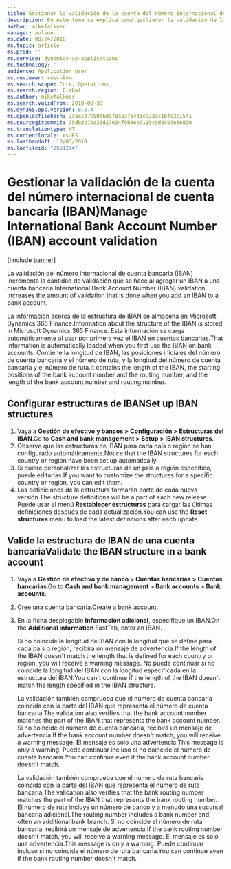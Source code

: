 ```yaml
---
title: Gestionar la validación de la cuenta del número internacional de cuenta bancaria (IBAN)
description: En este tema se explica cómo gestionar la validación de la cuenta del número internacional de cuenta bancaria (IBAN)
author: mikefalkner
manager: aolson
ms.date: 08/24/2018
ms.topic: article
ms.prod: ''
ms.service: dynamics-ax-applications
ms.technology: ''
audience: Application User
ms.reviewer: roschlom
ms.search.scope: Core, Operations
ms.search.region: Global
ms.author: mikefalkner
ms.search.validFrom: 2018-08-30
ms.dyn365.ops.version: 8.0.4
ms.openlocfilehash: 2aaccd7c09d6daf8a237a433cc22ac1bfc3c1541
ms.sourcegitcommit: 75db3b75d35d27034f9b56e7119c9d0cb7666830
ms.translationtype: HT
ms.contentlocale: es-ES
ms.lasthandoff: 10/03/2019
ms.locfileid: "2551274"
---
```

# <a name="manage-international-bank-account-number-iban-account-validation"></a><span data-ttu-id="d4da7-103">Gestionar la validación de la cuenta del número internacional de cuenta bancaria (IBAN)</span><span class="sxs-lookup"><span data-stu-id="d4da7-103">Manage International Bank Account Number (IBAN) account validation</span></span>

[!include [banner](../includes/banner.md)]

<span data-ttu-id="d4da7-104">La validación del número internacional de cuenta bancaria (IBAN) incrementa la cantidad de validación que se hace al agregar un IBAN a una cuenta bancaria.</span><span class="sxs-lookup"><span data-stu-id="d4da7-104">International Bank Account Number (IBAN) validation increases the amount of validation that is done when you add an IBAN to a bank account.</span></span>

<span data-ttu-id="d4da7-105">La información acerca de la estructura de IBAN se almacena en Microsoft Dynamics 365 Finance.</span><span class="sxs-lookup"><span data-stu-id="d4da7-105">Information about the structure of the IBAN is stored in Microsoft Dynamics 365 Finance.</span></span> <span data-ttu-id="d4da7-106">Esta información se carga automáticamente al usar por primera vez el IBAN en cuentas bancarias.</span><span class="sxs-lookup"><span data-stu-id="d4da7-106">That information is automatically loaded when you first use the IBAN on bank accounts.</span></span> <span data-ttu-id="d4da7-107">Contiene la longitud de IBAN, las posiciones iniciales del número de cuenta bancaria y el número de ruta, y la longitud del número de cuenta bancaria y el número de ruta.</span><span class="sxs-lookup"><span data-stu-id="d4da7-107">It contains the length of the IBAN, the starting positions of the bank account number and the routing number, and the length of the bank account number and routing number.</span></span>

## <a name="set-up-iban-structures"></a><span data-ttu-id="d4da7-108">Configurar estructuras de IBAN</span><span class="sxs-lookup"><span data-stu-id="d4da7-108">Set up IBAN structures</span></span>

1. <span data-ttu-id="d4da7-109">Vaya a **Gestión de efectivo y bancos \> Configuración \> Estructuras del IBAN**.</span><span class="sxs-lookup"><span data-stu-id="d4da7-109">Go to **Cash and bank management \> Setup \> IBAN structures**.</span></span>
2. <span data-ttu-id="d4da7-110">Observe que las estructuras de IBAN para cada país o región se han configurado automáticamente.</span><span class="sxs-lookup"><span data-stu-id="d4da7-110">Notice that the IBAN structures for each country or region have been set up automatically.</span></span>
3. <span data-ttu-id="d4da7-111">Si quiere personalizar las estructuras de un país o región específico, puede editarlas.</span><span class="sxs-lookup"><span data-stu-id="d4da7-111">If you want to customize the structures for a specific country or region, you can edit them.</span></span>
4. <span data-ttu-id="d4da7-112">Las definiciones de la estructura formarán parte de cada nueva versión.</span><span class="sxs-lookup"><span data-stu-id="d4da7-112">The structure definitions will be a part of each new release.</span></span> <span data-ttu-id="d4da7-113">Puede usar el menú **Restablecer estructuras** para cargar las últimas definiciones después de cada actualización.</span><span class="sxs-lookup"><span data-stu-id="d4da7-113">You can use the **Reset structures** menu to load the latest definitions after each update.</span></span>

## <a name="validate-the-iban-structure-in-a-bank-account"></a><span data-ttu-id="d4da7-114">Valide la estructura de IBAN de una cuenta bancaria</span><span class="sxs-lookup"><span data-stu-id="d4da7-114">Validate the IBAN structure in a bank account</span></span>

1. <span data-ttu-id="d4da7-115">Vaya a **Gestión de efectivo y de banco \> Cuentas bancarias \> Cuentas bancarias**.</span><span class="sxs-lookup"><span data-stu-id="d4da7-115">Go to **Cash and bank management \> Bank accounts \> Bank accounts**.</span></span>
2. <span data-ttu-id="d4da7-116">Cree una cuenta bancaria.</span><span class="sxs-lookup"><span data-stu-id="d4da7-116">Create a bank account.</span></span>
3. <span data-ttu-id="d4da7-117">En la ficha desplegable **Información adicional**, especifique un IBAN.</span><span class="sxs-lookup"><span data-stu-id="d4da7-117">On the **Additional information** FastTab, enter an IBAN.</span></span>

    <span data-ttu-id="d4da7-118">Si no coincide la longitud de IBAN con la longitud que se define para cada país o región, recibirá un mensaje de advertencia.</span><span class="sxs-lookup"><span data-stu-id="d4da7-118">If the length of the IBAN doesn't match the length that is defined for each country or region, you will receive a warning message.</span></span> <span data-ttu-id="d4da7-119">No puede continuar si no coincide la longitud del IBAN con la longitud especificada en la estructura del IBAN.</span><span class="sxs-lookup"><span data-stu-id="d4da7-119">You can't continue if the length of the IBAN doesn't match the length specified in the IBAN structure.</span></span>

    <span data-ttu-id="d4da7-120">La validación también comprueba que el número de cuenta bancaria coincida con la parte del IBAN que representa el número de cuenta bancaria.</span><span class="sxs-lookup"><span data-stu-id="d4da7-120">The validation also verifies that the bank account number matches the part of the IBAN that represents the bank account number.</span></span> <span data-ttu-id="d4da7-121">Si no coincide el número de cuenta bancaria, recibirá un mensaje de advertencia.</span><span class="sxs-lookup"><span data-stu-id="d4da7-121">If the bank account number doesn't match, you will receive a warning message.</span></span> <span data-ttu-id="d4da7-122">El mensaje es solo una advertencia.</span><span class="sxs-lookup"><span data-stu-id="d4da7-122">This message is only a warning.</span></span> <span data-ttu-id="d4da7-123">Puede continuar incluso si no coincide el número de cuenta bancaria.</span><span class="sxs-lookup"><span data-stu-id="d4da7-123">You can continue even if the bank account number doesn't match.</span></span>

    <span data-ttu-id="d4da7-124">La validación también comprueba que el número de ruta bancaria coincida con la parte del IBAN que representa el número de ruta bancaria.</span><span class="sxs-lookup"><span data-stu-id="d4da7-124">The validation also verifies that the bank routing number matches the part of the IBAN that represents the bank routing number.</span></span> <span data-ttu-id="d4da7-125">El número de ruta incluye un número de banco y a menudo una sucursal bancaria adicional.</span><span class="sxs-lookup"><span data-stu-id="d4da7-125">The routing number includes a bank number and often an additional bank branch.</span></span> <span data-ttu-id="d4da7-126">Si no coincide el número de ruta bancaria, recibirá un mensaje de advertencia.</span><span class="sxs-lookup"><span data-stu-id="d4da7-126">If the bank routing number doesn't match, you will receive a warning message.</span></span> <span data-ttu-id="d4da7-127">El mensaje es solo una advertencia.</span><span class="sxs-lookup"><span data-stu-id="d4da7-127">This message is only a warning.</span></span> <span data-ttu-id="d4da7-128">Puede continuar incluso si no coincide el número de ruta bancaria.</span><span class="sxs-lookup"><span data-stu-id="d4da7-128">You can continue even if the bank routing number doesn't match.</span></span>
